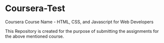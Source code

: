 # Coursera-Test
Coursera Course Name - HTML, CSS, and Javascript for Web Developers

This Repository is created for the purpose of submitting the assignments for the above mentioned course. 
